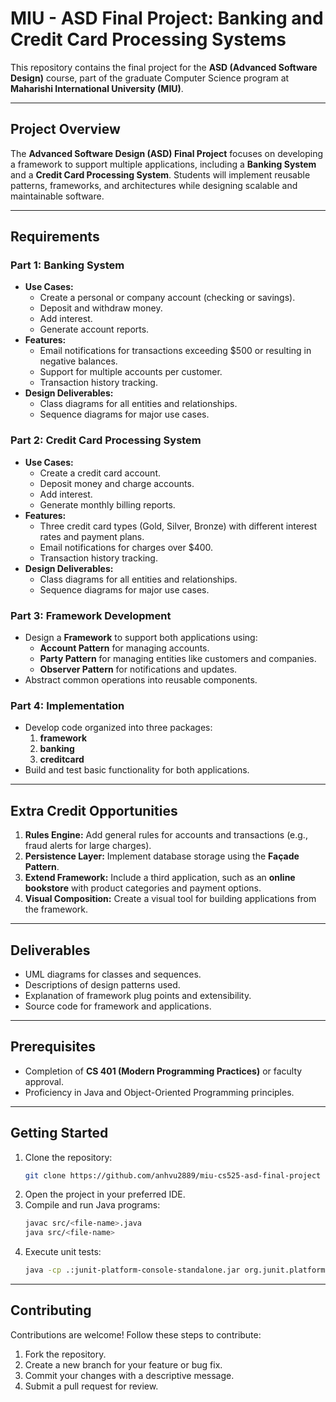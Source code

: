 # MIU - ASD Final Project: Banking and Credit Card Processing Systems

This repository contains the final project for the **ASD (Advanced Software Design)** course, part of the graduate Computer Science program at **Maharishi International University (MIU)**.

---

## Project Overview
The **Advanced Software Design (ASD) Final Project** focuses on developing a framework to support multiple applications, including a **Banking System** and a **Credit Card Processing System**. Students will implement reusable patterns, frameworks, and architectures while designing scalable and maintainable software.

---

## Requirements

### Part 1: Banking System
- **Use Cases:**
  - Create a personal or company account (checking or savings).
  - Deposit and withdraw money.
  - Add interest.
  - Generate account reports.
- **Features:**
  - Email notifications for transactions exceeding $500 or resulting in negative balances.
  - Support for multiple accounts per customer.
  - Transaction history tracking.
- **Design Deliverables:**
  - Class diagrams for all entities and relationships.
  - Sequence diagrams for major use cases.

### Part 2: Credit Card Processing System
- **Use Cases:**
  - Create a credit card account.
  - Deposit money and charge accounts.
  - Add interest.
  - Generate monthly billing reports.
- **Features:**
  - Three credit card types (Gold, Silver, Bronze) with different interest rates and payment plans.
  - Email notifications for charges over $400.
  - Transaction history tracking.
- **Design Deliverables:**
  - Class diagrams for all entities and relationships.
  - Sequence diagrams for major use cases.

### Part 3: Framework Development
- Design a **Framework** to support both applications using:
  - **Account Pattern** for managing accounts.
  - **Party Pattern** for managing entities like customers and companies.
  - **Observer Pattern** for notifications and updates.
- Abstract common operations into reusable components.

### Part 4: Implementation
- Develop code organized into three packages:
  1. **framework**
  2. **banking**
  3. **creditcard**
- Build and test basic functionality for both applications.

---

## Extra Credit Opportunities
1. **Rules Engine:** Add general rules for accounts and transactions (e.g., fraud alerts for large charges).
2. **Persistence Layer:** Implement database storage using the **Façade Pattern**.
3. **Extend Framework:** Include a third application, such as an **online bookstore** with product categories and payment options.
4. **Visual Composition:** Create a visual tool for building applications from the framework.

---

## Deliverables
- UML diagrams for classes and sequences.
- Descriptions of design patterns used.
- Explanation of framework plug points and extensibility.
- Source code for framework and applications.

---

## Prerequisites
- Completion of **CS 401 (Modern Programming Practices)** or faculty approval.
- Proficiency in Java and Object-Oriented Programming principles.

---

## Getting Started
1. Clone the repository:
   ```bash
   git clone https://github.com/anhvu2889/miu-cs525-asd-final-project
   ```
2. Open the project in your preferred IDE.
3. Compile and run Java programs:
   ```bash
   javac src/<file-name>.java
   java src/<file-name>
   ```
4. Execute unit tests:
   ```bash
   java -cp .:junit-platform-console-standalone.jar org.junit.platform.console.ConsoleLauncher --scan-classpath
   ```

---

## Contributing
Contributions are welcome! Follow these steps to contribute:
1. Fork the repository.
2. Create a new branch for your feature or bug fix.
3. Commit your changes with a descriptive message.
4. Submit a pull request for review.
